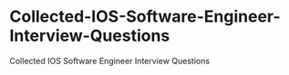 # Collected-IOS-Software-Engineer-Interview-Questions
Collected IOS Software Engineer Interview Questions
